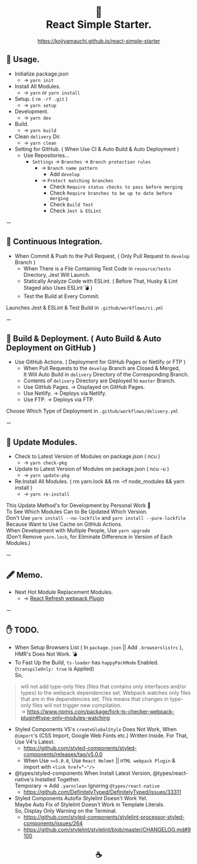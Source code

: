 <h1 align="center">
🥤<br>
React Simple Starter.
</h1>  

<p align="center"><a href="https://kojiyamauchi.github.io/react-simple-starter/">https://kojiyamauchi.github.io/react-simple-starter</a></p>  

## 🧉 Usage.
- Initialize package.json
  - -> `yarn init`
- Install All Modules.
  - -> `yarn` or `yarn install`  
- Setup. ( `rm -rf .git` )  
  - -> `yarn setup`
- Development.  
  - -> `yarn dev`
- Build.  
  - -> `yarn build`  
- Clean `delivery` Dir.  
  - -> `yarn clean`  
- Setting for GitHub. ( When Use CI & Auto Build & Auto Deployment )
  - Use Repositories...
    - `Settings` -> `Branches` -> `Branch protection rules`
      - -> `Branch name pattern`
        - Add `develop`
      - -> `Protect matching branches`
        - Check `Require status checks to pass before merging`
        - Check `Require branches to be up to date before merging`
        - Check `Build Test`
        - Check `Jest & ESLint`

ー  

## 🧉 Continuous Integration.
- When Commit & Push to the Pull Request, ( Only Pull Request to `develop` Branch )
  - When There is a File Containing Test Code in  `resource/tests` Directory, Jest Will Launch.
  - Statically Analyze Code with ESLint. ( Before That, Husky & Lint Staged also Uses ESLint 💣 )
  - Test the Build at Every Commit.  

Launches Jest & ESLint & Test Build in `.github/workflows/ci.yml`  

ー  

## 🧉 Build & Deployment. ( Auto Build & Auto Deployment on GitHub )
- Use GitHub Actions. ( Deployment for GitHub Pages or Netlify or FTP )  
  - When Pull Requests to the `develop` Branch are Closed & Merged,  
    It Will Auto Build in `delivery` Directory of the Corresponding Branch.
  - Contents of `delivery` Directory are Deployed to `master` Branch.
  - Use GitHub Pages. -> Displayed on GitHub Pages.
  - Use Netlify. -> Deploys via Netlify.
  - Use FTP. -> Deploys via FTP.  

Choose Which Type of Deployment in `.github/workflows/delivery.yml`  

ー  

## 🧉 Update Modules.
- Check to Latest Version of Modules on package.json ( ncu )
  - -> `yarn check-pkg`
- Update to Latest Version of Modules on package.json ( ncu -u )
  - -> `yarn update-pkg`
- Re:Install All Modules. ( rm yarn.lock && rm -rf node_modules && yarn install )
  - -> `yarn re-install`  

This Update Method's for Development by Personal Work 🤔  
To See Which Modules Can to Be Updated Which Version.  
Don't Use `yarn install --no-lockfile` and `yarn install --pure-lockfile`  
Because Want to Use Cache on GitHub Actions.   
When Development with Multiple People, Use `yarn upgrade`  
(Don't Remove `yarn.lock`, for Eliminate Difference in Version of Each Modules.)  

ー  

## 🖋 Memo.
- Next Hot Module Replacement Modules.  
  - -> [React Refresh webpack Plugin](https://github.com/pmmmwh/react-refresh-webpack-plugin)

ー  

## ✋ TODO.  
- When Setup Browsers List ( In `package.json` || Add `.browserslistrc` ), HMR's Does Not Work. 💣
- To Fast Up the Build, `ts-loader` has `happyPackMode` Enabled. (`transpileOnly: true` is Applied)  
So,  
> will not add type-only files (files that contains only interfaces and/or types) to the webpack dependencies set. Webpack watches only files that are in the dependencies set. This means that changes in type-only files will not trigger new compilation.  
-> <https://www.npmjs.com/package/fork-ts-checker-webpack-plugin#type-only-modules-watching>
- Styled Components V5's `createGlobalStyle` Does Not Work, When `@import`'s (CSS Import, Google Web Fonts etc.) Written Inside. For That, Use V4's Latest.
  - <https://github.com/styled-components/styled-components/releases/tag/v5.0.0>  
  - When Use `>=5.0.0`, Use `React Helmet` || `HTML webpack Plugin` & import with `<link href=“~"/>`
- @types/styled-components When Install Latest Version, @types/react-native's Installed Together.  
  Temporary -> Add `.yarnclean` Ignoring `@types/react-native`
  - <https://github.com/DefinitelyTyped/DefinitelyTyped/issues/33311>  
- Styled Components Autofix Stylelint Doesn't Work Yet.  
  Maybe Auto Fix of Stylelint Doesn't Work in Template Literals.  
  So, Display Only Warning on the Terminal.
  - <https://github.com/styled-components/stylelint-processor-styled-components/issues/264>  
  - <https://github.com/stylelint/stylelint/blob/master/CHANGELOG.md#9100>

<h2 align="center">☕️</h2>    
